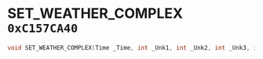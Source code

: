 # SET_WEATHER_COMPLEX `0xC157CA40`

```cpp
void SET_WEATHER_COMPLEX(Time _Time, int _Unk1, int _Unk2, int _Unk3, int _Unk4, int _Unk5, int _Unk6, int _Unk7, int _Unk8, int _Unk9, int _Unk10, int _Unk11, int _Unk12, int _Unk13, int _Unk14);
```